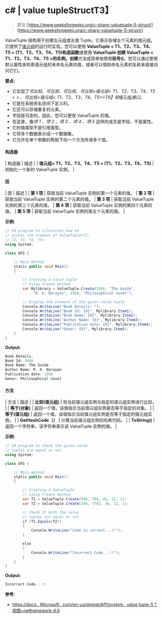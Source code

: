 # c# | value tuple<t1>Struct</t1>T3】

> 原文:[https://www.geeksforgeeks.org/c-sharp-valuetuple-5-struct/](https://www.geeksforgeeks.org/c-sharp-valuetuple-5-struct/)

ValueTuple <t1>结构用于创建五元组或五值 Tuple。它表示存储五个元素的值元组。它提供了[值元组](https://www.geeksforgeeks.org/valuetuple-in-c-sharp/)的运行时实现。您可以使用 **ValueTuple < T1、T2、T3、T4、T5 > (T1、T2、T3、T4、T5)构造函数**或使用 **ValueTuple 创建 ValueTuple < T1、T2、T3、T4、T5 >的实例。创建**方法或简单地使用**括号()**。您可以通过使用默认属性来检索值元组的未命名元素的值，或者可以借助命名元素的名称来直接访问它们。</t1>

**要点:**

*   它实现了*可比较*、*可比较*、*可比较*、*可比较<值元组< T1、T2、T3、T4、T5 > >* 、*可比较<值元组< T1、T2、T3、T4、T5>>T9】和*值元组*接口。*
*   它是在系统命名空间下定义的。
*   它还可以存储重复的元素。
*   字段是可变的。因此，您可以更改 ValueTuple <t1 t2="" t3="" t4="" t5="">的值。</t1>
*   在这里，像*项 1* 、*项 2* 、*项 3* 、*项 4* 、*项 5* 这样的成员是字段，不是属性。
*   它的值类型不是引用类型。
*   它将多个数据表示成一个数据集。
*   它允许在单个参数的帮助下向一个方法传递多个值。

#### 构造器

| 构造器 | 描述 |
| **值元组< T1、T2、T3、T4、T5 > (T1、T2、T3、T4、T5)** | 初始化一个新的 ValueTuple <t1 t2="" t3="" t4="" t5="">实例。</t1> |

#### 田

| 田 | 描述 |
| **第 1 项** | 获取当前 ValueTuple <t1 t2="" t3="" t4="" t5="">实例的第一个元素的值。</t1> | **第 2 项** | 获取当前 ValueTuple <t1 t2="" t3="" t4="" t5="">实例的第二个元素的值。</t1> | **第 3 项** | 获取当前 ValueTuple <t1 t2="" t3="" t4="" t5="">实例的第三个元素的值。</t1> | **第 4 项** | 获取当前 ValueTuple <t1 t2="" t3="" t4="" t5="">实例的第四个元素的值。</t1> | **第 5 项** | 获取当前 ValueTuple <t1 t2="" t3="" t4="" t5="">实例的第五个元素的值。</t1> |

**示例:**

```cs
// C# program to illustrate how to
// access the element of ValueTuple<T1, 
// T2, T3, T4, T5>
using System;

class GFG {

    // Main Method
    static public void Main()
    {

        // Creating a value tuple
        // Using Create method
        var Mylibrary = ValueTuple.Create(3456, "The Guide", 
             "R. K. Narayan", 1958, "Philosophical novel");

        // Display the element of the given value tuple
        Console.WriteLine("Book Details: ");
        Console.WriteLine("Book Id: {0}", Mylibrary.Item1);
        Console.WriteLine("Book Name: {0}", Mylibrary.Item2);
        Console.WriteLine("Author Name: {0}", Mylibrary.Item3);
        Console.WriteLine("Publication date: {0}", Mylibrary.Item4);
        Console.WriteLine("Gener: {0}", Mylibrary.Item5);
    }
}
```

**Output:**

```cs
Book Details: 
Book Id: 3456
Book Name: The Guide
Author Name: R. K. Narayan
Publication date: 1958
Gener: Philosophical novel

```

#### 方法

| 方法 | 描述 |
| **比较(值元组)** | 将当前值元组<t1 t2="" t3="" t4="" t5="">实例与指定的值元组<t1 t2="" t3="" t4="" t5="">实例进行比较。</t1></t1> |
| **等于(对象)** | 返回一个值，该值指示当前值元组<t1 t2="" t3="" t4="" t5="">实例是否等于指定的对象。</t1> |
| **等于(值元组)** | 返回一个值，该值指示当前值元组<t1 t2="" t3="" t4="" t5="">实例是否等于指定的值元组<t1 t2="" t3="" t4="" t5="">实例。</t1></t1> |
| **GetHashCode（）** | 计算当前值元组<t1 t2="" t3="" t4="" t5="">实例的哈希代码。</t1> |
| **ToString()** | 返回一个字符串，该字符串表示该 ValueTuple <t1 t2="" t3="" t4="" t5="">实例的值。</t1>  |

**示例:**

```cs
// C# program to check the given value
// tuples are equal or not
using System;

class GFG {

    // Main method
    static public void Main()
    {

        // Creating 5-ValueTuple
        // using Create method
        var T1 = ValueTuple.Create(346, 784, 45, 22, 2);
        var T2 = ValueTuple.Create(346, 7743, 56, 22, 1);

        // Check if both the value 
        // tuples are equal or not
        if (T1.Equals(T2)) 
        {
            Console.WriteLine("Code is correct...!!");
        }

        else 
        {
            Console.WriteLine("Incorrect Code...!!");
        }
    }
}
```

**Output:**

```cs
Incorrect Code...!!

```

**参考:**

*   [https://docs . Microsoft . com/en-us/dotnet/API/system . value tuple-5？视图=netframework-4.8](https://docs.microsoft.com/en-us/dotnet/api/system.valuetuple-5?view=netframework-4.8)